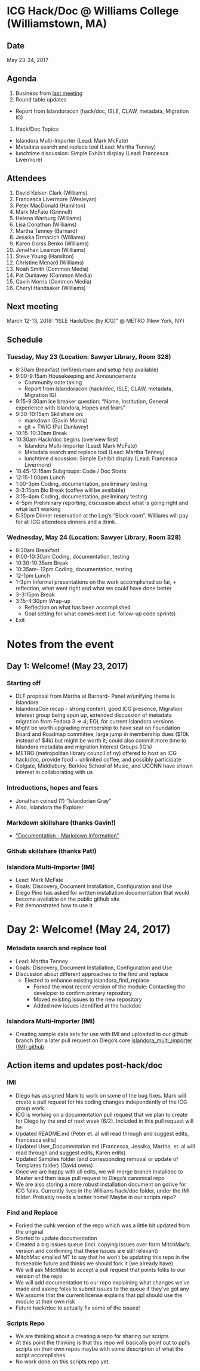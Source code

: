 # ICG Hack/Doc @ Williams College (Williamstown, MA)

## Date

May 23-24, 2017

## Agenda

1. Business from [last meeting](https://github.com/Islandora-Collaboration-Group/icg_information/blob/master/hack_docs/meetings/02_Wesleyan_2016.md)
1. Round table updates
  * Report from Islandoracon (hack/doc, ISLE, CLAW, metadata, Migration IG)
1. Hack/Doc Topics:
  * Islandora Multi-Importer (Lead: Mark McFate)
  * Metadata search and replace tool (Lead: Martha Tenney)
  * lunchtime discussion: Simple Exhibit display (Lead: Francesca Livermore)

## Attendees

1. David Keiser-Clark (Williams)
1. Francesca Livermore (Wesleyan)
1. Peter MacDonald (Hamilton)
1. Mark McFate (Grinnell)
1. Helena Warburg (Williams)
1. Lisa Conathan (Williams)
1. Martha Tenney (Barnard)
1. Jessika Drmacich (Williams)
1. Karen Gorss Benko (Williams)
1. Jonathan Leamon (Williams)
1. Steve Young (Hamilton)
1. Christine  Menard (Williams)
1. Noah Smith (Common Media)
1. Pat Dunlavey (Common Media)
1. Gavin Morris (Common Media)
1. Cheryl Handsaker (Williams)

## Next meeting

March 12-13, 2018: "ISLE Hack/Doc (by ICG)" @ METRO (New York, NY)

## Schedule

### Tuesday, May 23 (Location: Sawyer Library, Room 328)

* 8:30am Breakfast (wifi/eduroam and setup help available)
* 9:00-9:15am Housekeeping and Announcements
  * Community note taking
  * Report from Islandoracon (hack/doc, ISLE, CLAW, metadata, Migration IG)
* 9:15-9:30am Ice breaker question: “Name, Institution, General experience with Islandora, Hopes and fears”
* 9:30-10:15am Skillshare on:
  * markdown (Gavin Morris)
  * git + TWIG (Pat Dunlavey)
* 10:15-10:30am Break
* 10:30am Hack/doc begins (overview first)
  * Islandora Multi-Importer (Lead: Mark McFate)
  * Metadata search and replace tool (Lead: Martha Tenney)
  * lunchtime discussion: Simple Exhibit display (Lead: Francesca Livermore)
* 10:45-12:15am Subgroups: Code / Doc Starts
* 12:15-1:00pm Lunch
* 1:00-3pm Coding, documentation, preliminary testing
* 3-3:15pm Bio Break (coffee will be available)
* 3:15-4pm Coding, documentation, preliminary testing
* 4-5pm Preliminary reporting, discussion about what is going right and what isn’t working
* 5:30pm Dinner reservation at the Log’s “Black room”. Williams will pay for all ICG attendees dinners and a drink.

### Wednesday, May 24 (Location: Sawyer Library, Room 328)

* 8:30am Breakfast
* 9:00-10:30am Coding, documentation, testing
* 10:30-10:35am Break
* 10:35am- 12pm Coding, documentation, testing
* 12-1pm Lunch
* 1-3pm Informal presentations on the work accomplished so far, + reflection, what went right and what we could have done better
* 3-3:15pm Break
* 3:15-4:30pm Wrap-up
  * Reflection on what has been accomplished
  * Goal setting for what comes next (i.e. follow-up code sprints)
* Exit


# Notes from the event

## Day 1: Welcome! (May 23, 2017)

### Starting off
* DLF proposal from Martha at Barnard- Panel w/unifying theme is Islandora
* IslandoraCon recap - strong content, good ICG presence, Migration interest group being spun up, extended discussion of metadata migration from Fedora 3 → 4; EOL for current Islandora versions
* Might be worth upgrading membership to have seat on Foundation Board and Roadmap committee, large jump in membership dues ($10k instead of $4k) but might be worth it; could also commit more time to Islandora metadata and migration Interest Groups (IG’s)
* METRO (metropolitan library council of ny) offered to host an ICG hack/doc, provide food + unlimited coffee, and possibly participate
* Colgate, Middlebury, Berklee School of Music, and UCONN have shown interest in collaborating with us

### Introductions, hopes and fears
* Jonathan coined (?) “Islandorian Gray”
* Also, Islandora the Explorer

### Markdown skillshare (thanks Gavin!)
* ["Documentation - Markdown Information"](https://docs.google.com/document/d/1_3-kpKWKWM5ti_dsuTFiBttFBC-s8ga8oqa3qyJ8Qo0/edit)

### Github skillshare (thanks Pat!)

### Islandora Multi-Importer (IMI)
* Lead: Mark McFate
* Goals: Discovery, Document Installation, Configuration and Use
* Diego Pino has asked for written installation documentation that would become available on the public github site
* Pat demonstrated how to use it

# Day 2: Welcome! (May 24, 2017)

### Metadata search and replace tool
* Lead: Martha Tenney
* Goals: Discovery, Document Installation, Configuration and Use
* Discussion about different approaches to the find and replace
  * Elected to enhance existing islandora_find_replace
    * Forked the most recent version of the module: Contacting the developer to confirm primary repository
    * Moved existing issues to the new repository
    * Added new issues identified at the hackdoc

### Islandora Multi-Importer (IMI)
* Creating sample data sets for use with IMI and uploaded to our github branch (for a later pull request on Diego’s core [islandora_multi_importer (IMI) github](https://github.com/mnylc/islandora_multi_importer)

## Action items and updates post-hack/doc

### IMI
* Diego has assigned Mark to work on some of the bug fixes. Mark will create a pull request for his coding changes independently of the ICG group work.
* ICG is working on a documentation pull request that we plan to create for Diego by the end of next week (6/2). Included in this pull request will be:
* Updated README.md (Peter et. al will read through and suggest edits, Francesca edits)
* Updated User_Documentation.md (Francesca, Jessika, Martha, et. al will read through and suggest edits, Karen edits)
* Updated Samples folder (and corresponding removal or update of Templates folder) (David owns)
* Once we are happy with all edits, we will merge branch Installdoc to Master and then issue pull request to Diego’s canonical repo
* We are also storing a more robust installation document on gdrive for ICG folks. Currently lives in the Williams hack/doc folder, under the IMI folder. Probably needs a better home! Maybe in our scripts repo?

### Find and Replace
* Forked the cuhk version of the repo which was a little bit updated from the original
* Started to update documentation
* Created a big issues queue (incl. copying issues over form MitchMac’s version and confirming that these issues are still relevant)
* MitchMac emailed MT to say that he won’t be updating this repo in the forseeable future and thinks we should fork it (we already have)
* We will ask MitchMac to accept a pull request that points folks to our version of the repo
* We will add documentation to our repo explaining what changes we’ve made and asking folks to submit issues to the queue if they’ve got any
* We assume that the current license explains that ppl should use the module at their own risk
* Future hack/doc to actually fix some of the issues!

### Scripts Repo
* We are thinking about a creating a repo for sharing our scripts.
* At this point the thinking is that this repo will basically point out to ppl’s scripts on their own repos maybe with some description of what the script accomplishes.
* No work done on this scripts repo yet.
